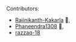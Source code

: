 Contributors: 
- [Rajinikanth-Kakarla](https://github.com/Rajinikanth-Kakarla) 🚀, 
- [Phaneendra1308](https://github.com/Phaneendra1308) 🌟,
- [razzaq-18](https://github.com/razzaq-18)
